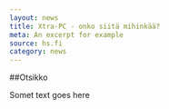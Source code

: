 ```yaml
---
layout: news
title: Xtra-PC - onko siitä mihinkää?
meta: An excerpt for example
source: hs.fi
category: news
---
```

##Otsikko

Somet text goes here